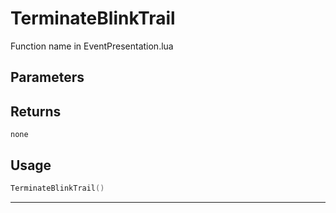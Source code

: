# TerminateBlinkTrail
Function name in EventPresentation.lua
## Parameters

## Returns
`none`
## Usage
```lua
TerminateBlinkTrail()
```
---
